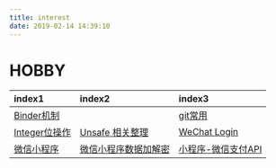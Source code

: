 ```yaml
---
title: interest
date: 2019-02-14 14:39:10
---
```

# HOBBY

| index1 | index2 | index3 |
| :--- | :--- | :--- |
| [Binder机制](./Binder机制.html) |  | [git常用](./git.html) |
| [Integer位操作](./Review_Integer.html)  | [Unsafe 相关整理](./Unsafe.html)  | [WeChat Login](./WeChat.html) |
| [微信小程序](./微信小程序.html)   | [微信小程序数据加解密](./数据加解密.html) | [小程序-微信支付API](./WeChatPay.html)  |
